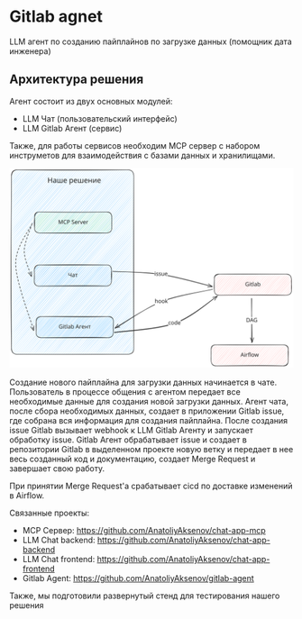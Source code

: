# Gitlab agnet

LLM агент по созданию пайплайнов по загрузке данных (помощник дата инженера)

## Архитектура решения

Агент состоит из двух основных модулей:
- LLM Чат (пользовательский интерфейс)
- LLM Gitlab Агент (сервис)

Также, для работы сервисов необходим MCP сервер с набором инструметов для взаимодействия с базами данных и хранилищами.

![scheme](assets/Scheme.svg)

Создание нового пайплайна для загрузки данных начинается в чате.
Пользователь в процессе общения с агентом передает все необходимые данные для создания новой загрузки данных.
Агент чата, после сбора необходимых данных, создает в приложении Gitlab issue, где собрана вся информация для создания пайплайна.
После создания issue Gitlab вызывает webhook к LLM Gitlab Агенту и запускает обработку issue. Gitlab Агент обрабатывает issue и создает в репозитории Gitlab в выделенном проекте новую ветку и передает в нее весь созданный код и документацию, создает Merge Request и завершает свою работу.

При принятии Merge Request'a срабатывает cicd по доставке изменений в Airflow.

Связанные проекты:

- MCP Сервер: https://github.com/AnatoliyAksenov/chat-app-mcp
- LLM Chat backend: https://github.com/AnatoliyAksenov/chat-app-backend
- LLM Chat frontend: https://github.com/AnatoliyAksenov/chat-app-frontend
- Gitlab Agent: https://github.com/AnatoliyAksenov/gitlab-agent


Также, мы подготовили развернутый стенд для тестирования нашего решения